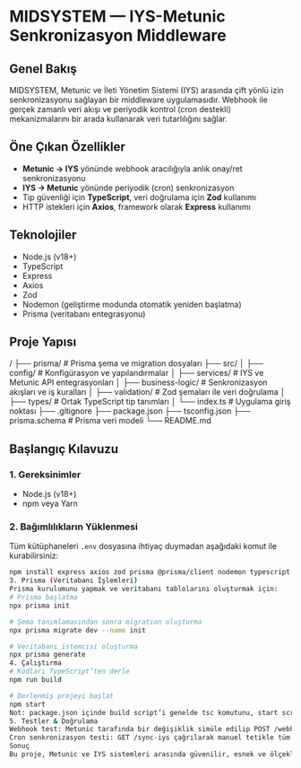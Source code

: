 # MIDSYSTEM — IYS-Metunic Senkronizasyon Middleware

##  Genel Bakış
MIDSYSTEM, Metunic ve İleti Yönetim Sistemi (IYS) arasında çift yönlü izin senkronizasyonu sağlayan bir middleware uygulamasıdır. Webhook ile gerçek zamanlı veri akışı ve periyodik kontrol (cron destekli) mekanizmalarını bir arada kullanarak veri tutarlılığını sağlar.

## Öne Çıkan Özellikler
- **Metunic → IYS** yönünde webhook aracılığıyla anlık onay/ret senkronizasyonu
- **IYS → Metunic** yönünde periyodik (cron) senkronizasyon
- Tip güvenliği için **TypeScript**, veri doğrulama için **Zod** kullanımı
- HTTP istekleri için **Axios**, framework olarak **Express** kullanımı

## Teknolojiler
- Node.js (v18+)
- TypeScript
- Express
- Axios
- Zod
- Nodemon (geliştirme modunda otomatik yeniden başlatma)
- Prisma (veritabanı entegrasyonu)

## Proje Yapısı
/
├── prisma/ # Prisma şema ve migration dosyaları
├── src/
│ ├── config/ # Konfigürasyon ve yapılandırmalar
│ ├── services/ # IYS ve Metunic API entegrasyonları
│ ├── business-logic/ # Senkronizasyon akışları ve iş kuralları
│ ├── validation/ # Zod şemaları ile veri doğrulama
│ ├── types/ # Ortak TypeScript tip tanımları
│ └── index.ts # Uygulama giriş noktası
├── .gitignore
├── package.json
├── tsconfig.json
├── prisma.schema # Prisma veri modeli
└── README.md

## Başlangıç Kılavuzu

### 1. Gereksinimler
- Node.js (v18+)
- npm veya Yarn

### 2. Bağımlılıkların Yüklenmesi  
Tüm kütüphaneleri `.env` dosyasına ihtiyaç duymadan aşağıdaki komut ile kurabilirsiniz:
```bash
npm install express axios zod prisma @prisma/client nodemon typescript ts-node
3. Prisma (Veritabanı İşlemleri)
Prisma kurulumunu yapmak ve veritabanı tablolarını oluşturmak için:
# Prisma başlatma
npx prisma init

# Şema tanımlamasından sonra migration oluşturma
npx prisma migrate dev --name init

# Veritabanı istemcisi oluşturma
npx prisma generate
4. Çalıştırma
# Kodları TypeScript’ten derle
npm run build

# Derlenmiş projeyi başlat
npm start
Not: package.json içinde build script’i genelde tsc komutunu, start script’i ise node dist/index.js çalıştıracak şekilde tanımlıdır. Eğer farklıysa kendi package.json’unuza göre güncelleyin.
5. Testler & Doğrulama
Webhook test: Metunic tarafında bir değişiklik simüle edilip POST /webhooks/metunic endpoint’ine istek gönderilerek test edilir.
Cron senkronizasyon testi: GET /sync-iys çağrılarak manuel tetikle tüm kontrol mekanizması çalıştırılır.
Sonuç
Bu proje, Metunic ve IYS sistemleri arasında güvenilir, esnek ve ölçeklenebilir bir senkronizasyon köprüsü sağlar. Hem otomatik webhook hem de periyodik cron mekanizmaları ile izin verilerinin her zaman güncel ve doğru kalmasını garanti eder.
